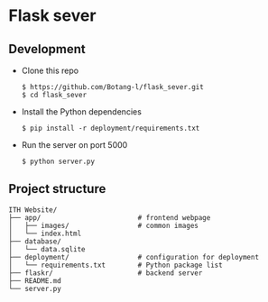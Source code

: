 # Flask sever

## Development
- Clone this repo
    ```shell
    $ https://github.com/Botang-l/flask_sever.git
    $ cd flask_sever
    ```
- Install the Python dependencies
    ```shell
    $ pip install -r deployment/requirements.txt
    ```
- Run the server on port 5000
    ```shell
    $ python server.py
    ```

## Project structure
```
ITH Website/
├── app/                        # frontend webpage
│   ├── images/                 # common images
│   └── index.html
├── database/
│   └── data.sqlite
├── deployment/                 # configuration for deployment
│   └── requirements.txt        # Python package list
├── flaskr/                     # backend server
├── README.md
└── server.py
```
